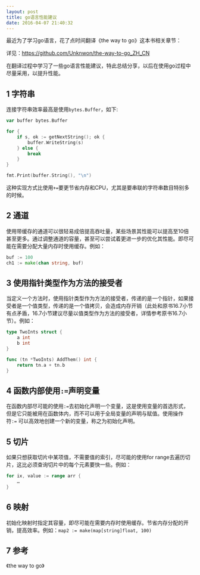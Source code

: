 ```yaml
---
layout: post
title: go语言性能建议
date: 2016-04-07 21:40:32
---
```


最近为了学习go语言，花了点时间翻译《the way to go》这本书相关章节：

详见：https://github.com/Unknwon/the-way-to-go_ZH_CN

在翻译过程中学习了一些go语言性能建议，特此总结分享，以后在使用go过程中尽量采用，以提升性能。

## 1 字符串

连接字符串效率最高是使用`bytes.Buffer`，如下:

```go
var buffer bytes.Buffer

for {
    if s, ok := getNextString(); ok { 
        buffer.WriteString(s)
    } else {
        break
    }
}

fmt.Print(buffer.String(), "\n")
```

这种实现方式比使用`+=`要更节省内存和CPU，尤其是要串联的字符串数目特别多的时候。

## 2 通道

使用带缓存的通道可以很轻易成倍提高吞吐量，某些场景其性能可以提高至10倍甚至更多。通过调整通道的容量，甚至可以尝试着更进一步的优化其性能。即尽可能在需要分配大量内存时使用缓存。例如：

```go
buf := 100
ch1 := make(chan string, buf)
```

## 3 使用指针类型作为方法的接受者

当定义一个方法时，使用指针类型作为方法的接受者，传递的是一个指针，如果接受者是一个值类型，传递的是一个值拷贝，会造成内存开销（此处和原书16.7小节有点矛盾，16.7小节建议尽量以值类型作为方法的接受者，详情参考原书16.7小节）。例如：

```go
type TwoInts struct {
    a int
    b int
}

func (tn *TwoInts) AddThem() int {
    return tn.a + tn.b
}
```

## 4 函数内部使用`:=`声明变量

在函数内部尽可能的使用`:=`去初始化声明一个变量，这是使用变量的首选形式，但是它只能被用在函数体内，而不可以用于全局变量的声明与赋值。使用操作符`:=` 可以高效地创建一个新的变量，称之为初始化声明。

## 5 切片

如果只想获取切片中某项值，不需要值的索引，尽可能的使用for range去遍历切片，这比必须查询切片中的每个元素要快一些。例如：

```go
for ix, value := range arr {
    …
}
```

## 6 映射

初始化映射时指定其容量，即尽可能在需要内存时使用缓存。节省内存分配的开销，提高效率。例如：`map2 := make(map[string]float, 100)`

## 7 参考

《the way to go》

